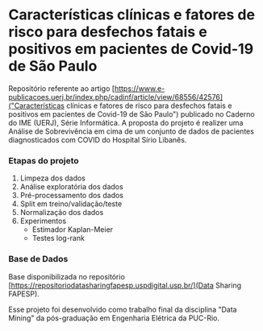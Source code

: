 # Características clínicas e fatores de risco para desfechos fatais e positivos em pacientes de Covid-19 de São Paulo 

Repositório referente ao artigo [https://www.e-publicacoes.uerj.br/index.php/cadinf/article/view/68556/42576]("Características clínicas e fatores de risco para desfechos fatais e positivos em pacientes de Covid-19 de São Paulo") publicado no Caderno do IME (UERJ), Série Informática. A proposta do projeto é realizer uma Análise de Sobrevivência em cima de um conjunto de dados de pacientes diagnosticados com COVID do Hospital Sírio Libanês. 

### Etapas do projeto

1. Limpeza dos dados
2. Análise exploratória dos dados
3. Pré-processamento dos dados
4. Split em treino/validação/teste
5. Normalização dos dados
6. Experimentos 
    * Estimador Kaplan-Meier
    * Testes log-rank

### Base de Dados

Base disponibilizada no repositório [https://repositoriodatasharingfapesp.uspdigital.usp.br/](Data Sharing FAPESP). 

Esse projeto foi desenvolvido como trabalho final da disciplina "Data Mining" da pós-graduação em Engenharia Elétrica da PUC-Rio.
